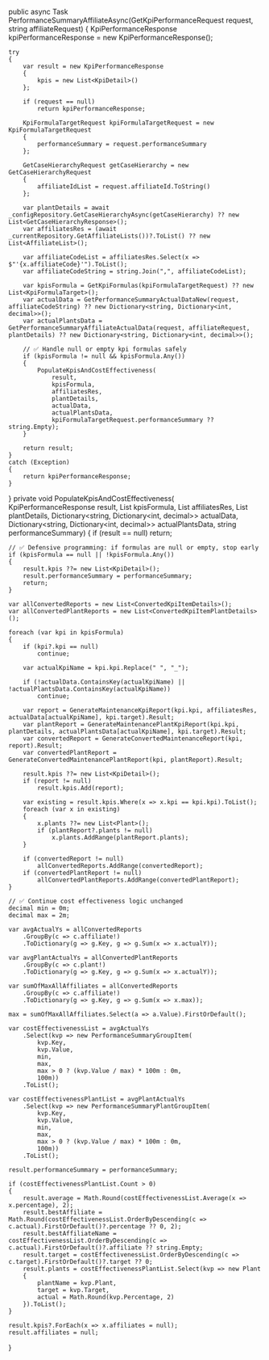 public async Task<KpiPerformanceResponse> PerformanceSummaryAffiliateAsync(GetKpiPerformanceRequest request, string affiliateRequest)
{
    KpiPerformanceResponse kpiPerformanceResponse = new KpiPerformanceResponse();

    try
    {
        var result = new KpiPerformanceResponse
        {
            kpis = new List<KpiDetail>()
        };

        if (request == null)
            return kpiPerformanceResponse;

        KpiFormulaTargetRequest kpiFormulaTargetRequest = new KpiFormulaTargetRequest
        {
            performanceSummary = request.performanceSummary
        };

        GetCaseHierarchyRequest getCaseHierarchy = new GetCaseHierarchyRequest
        {
            affiliateIdList = request.affiliateId.ToString()
        };

        var plantDetails = await _configRepository.GetCaseHierarchyAsync(getCaseHierarchy) ?? new List<GetCaseHierarchyResponse>();
        var affiliatesRes = (await _currentRepository.GetAffiliateLists())?.ToList() ?? new List<AffiliateList>();

        var affiliateCodeList = affiliatesRes.Select(x => $"'{x.affiliateCode}'").ToList();
        var affiliateCodeString = string.Join(",", affiliateCodeList);

        var kpisFormula = GetKpiFormulas(kpiFormulaTargetRequest) ?? new List<KpiFormulaTarget>();
        var actualData = GetPerformanceSummaryActualDataNew(request, affiliateCodeString) ?? new Dictionary<string, Dictionary<int, decimal>>();
        var actualPlantsData = GetPerformanceSummaryAffiliateActualData(request, affiliateRequest, plantDetails) ?? new Dictionary<string, Dictionary<int, decimal>>();

        // ✅ Handle null or empty kpi formulas safely
        if (kpisFormula != null && kpisFormula.Any())
        {
            PopulateKpisAndCostEffectiveness(
                result,
                kpisFormula,
                affiliatesRes,
                plantDetails,
                actualData,
                actualPlantsData,
                kpiFormulaTargetRequest.performanceSummary ?? string.Empty);
        }

        return result;
    }
    catch (Exception)
    {
        return kpiPerformanceResponse;
    }
}
private void PopulateKpisAndCostEffectiveness(
    KpiPerformanceResponse result,
    List<KpiFormulaTarget> kpisFormula,
    List<AffiliateList> affiliatesRes,
    List<GetCaseHierarchyResponse> plantDetails,
    Dictionary<string, Dictionary<int, decimal>> actualData,
    Dictionary<string, Dictionary<int, decimal>> actualPlantsData,
    string performanceSummary)
{
    if (result == null)
        return;

    // ✅ Defensive programming: if formulas are null or empty, stop early
    if (kpisFormula == null || !kpisFormula.Any())
    {
        result.kpis ??= new List<KpiDetail>();
        result.performanceSummary = performanceSummary;
        return;
    }

    var allConvertedReports = new List<ConvertedKpiItemDetails>();
    var allConvertedPlantReports = new List<ConvertedKpiItemPlantDetails>();

    foreach (var kpi in kpisFormula)
    {
        if (kpi?.kpi == null)
            continue;

        var actualKpiName = kpi.kpi.Replace(" ", "_");

        if (!actualData.ContainsKey(actualKpiName) || !actualPlantsData.ContainsKey(actualKpiName))
            continue;

        var report = GenerateMaintenanceKpiReport(kpi.kpi, affiliatesRes, actualData[actualKpiName], kpi.target).Result;
        var plantReport = GenerateMaintenancePlantKpiReport(kpi.kpi, plantDetails, actualPlantsData[actualKpiName], kpi.target).Result;
        var convertedReport = GenerateConvertedMaintenanceReport(kpi, report).Result;
        var convertedPlantReport = GenerateConvertedMaintenancePlantReport(kpi, plantReport).Result;

        result.kpis ??= new List<KpiDetail>();
        if (report != null)
            result.kpis.Add(report);

        var existing = result.kpis.Where(x => x.kpi == kpi.kpi).ToList();
        foreach (var x in existing)
        {
            x.plants ??= new List<Plant>();
            if (plantReport?.plants != null)
                x.plants.AddRange(plantReport.plants);
        }

        if (convertedReport != null)
            allConvertedReports.AddRange(convertedReport);
        if (convertedPlantReport != null)
            allConvertedPlantReports.AddRange(convertedPlantReport);
    }

    // ✅ Continue cost effectiveness logic unchanged
    decimal min = 0m;
    decimal max = 2m;

    var avgActualYs = allConvertedReports
        .GroupBy(c => c.affiliate!)
        .ToDictionary(g => g.Key, g => g.Sum(x => x.actualY));

    var avgPlantActualYs = allConvertedPlantReports
        .GroupBy(c => c.plant!)
        .ToDictionary(g => g.Key, g => g.Sum(x => x.actualY));

    var sumOfMaxAllAffiliates = allConvertedReports
        .GroupBy(c => c.affiliate!)
        .ToDictionary(g => g.Key, g => g.Sum(x => x.max));

    max = sumOfMaxAllAffiliates.Select(a => a.Value).FirstOrDefault();

    var costEffectivenessList = avgActualYs
        .Select(kvp => new PerformanceSummaryGroupItem(
            kvp.Key,
            kvp.Value,
            min,
            max,
            max > 0 ? (kvp.Value / max) * 100m : 0m,
            100m))
        .ToList();

    var costEffectivenessPlantList = avgPlantActualYs
        .Select(kvp => new PerformanceSummaryPlantGroupItem(
            kvp.Key,
            kvp.Value,
            min,
            max,
            max > 0 ? (kvp.Value / max) * 100m : 0m,
            100m))
        .ToList();

    result.performanceSummary = performanceSummary;

    if (costEffectivenessPlantList.Count > 0)
    {
        result.average = Math.Round(costEffectivenessList.Average(x => x.percentage), 2);
        result.bestAffiliate = Math.Round(costEffectivenessList.OrderByDescending(c => c.actual).FirstOrDefault()?.percentage ?? 0, 2);
        result.bestAffiliateName = costEffectivenessList.OrderByDescending(c => c.actual).FirstOrDefault()?.affiliate ?? string.Empty;
        result.target = costEffectivenessList.OrderByDescending(c => c.target).FirstOrDefault()?.target ?? 0;
        result.plants = costEffectivenessPlantList.Select(kvp => new Plant
        {
            plantName = kvp.Plant,
            target = kvp.Target,
            actual = Math.Round(kvp.Percentage, 2)
        }).ToList();
    }

    result.kpis?.ForEach(x => x.affiliates = null);
    result.affiliates = null;
}
